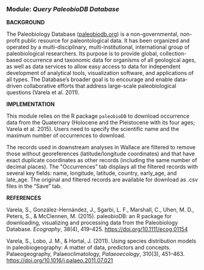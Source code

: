 ### **Module:** ***Query PaleobioDB Database*** 

**BACKGROUND**

The Paleobiology Database (<a href="paleobiodb.org" target="_blank">paleobiodb.org</a>) is a non-governmental, non-profit public resource for paleontological data. It has been organized and operated by a multi-disciplinary, multi-institutional, international group of paleobiological researchers. Its purpose is to provide global, collection-based occurrence and taxonomic data for organisms of all geological ages, as well as data services to allow easy access to data for independent development of analytical tools, visualization software, and applications of all types. The Database’s broader goal is to encourage and enable data-driven collaborative efforts that address large-scale paleobiological questions (Varela et al. 2011).

**IMPLEMENTATION**

This module relies on the R package `paleobioDB` to download occurrence data from the Quaternary (Holocene and the Pleistocene with its four ages; Varela et al. 2015). Users need to specify the scientific name and the maximum number of occurrences to download.

The records used in downstream analyses in Wallace are filtered to remove those without georeferences (latitude/longitude coordinates) and that have exact duplicate coordinates as other records (including the same number of decimal places). The "Occurrences” tab displays all the filtered records with several key fields: name, longitude, latitude, country, early_age, and late_age. The original and filtered records are available for download as .csv files in the “Save” tab.

**REFERENCES**

Varela, S., González-Hernández, J., Sgarbi, L. F., Marshall, C., Uhen, M. D., Peters, S., & McClennen, M. (2015). paleobioDB: an R package for downloading, visualizing and processing data from the Paleobiology Database. *Ecography*, 38(4), 419–425. <a href="https://doi.org/10.1111/ecog.01154" target="_blank">https://doi.org/10.1111/ecog.01154</a>

Varela, S., Lobo, J. M., & Hortal, J. (2011). Using species distribution models in paleobiogeography: A matter of data, predictors and concepts. Palaeogeography, Palaeoclimatology, *Palaeoecology*, 310(3), 451–463. <a href="https://doi.org/10.1016/j.palaeo.2011.07.021" target="_blank">https://doi.org/10.1016/j.palaeo.2011.07.021</a>
